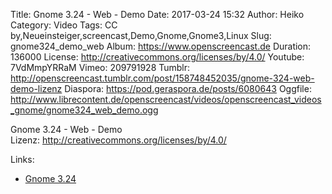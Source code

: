 Title: Gnome 3.24 - Web - Demo
Date: 2017-03-24 15:32
Author: Heiko
Category: Video
Tags: CC by,Neueinsteiger,screencast,Demo,Gnome,Gnome3,Linux
Slug: gnome324_demo_web
Album: https://www.openscreencast.de
Duration: 136000
License: http://creativecommons.org/licenses/by/4.0/
Youtube: 7VdMmpYRRaM
Vimeo: 209791928
Tumblr: http://openscreencast.tumblr.com/post/158748452035/gnome-324-web-demo-lizenz
Diaspora: https://pod.geraspora.de/posts/6080643
Oggfile: http://www.librecontent.de/openscreencast/videos/openscreencast_videos_gnome/gnome324_web_demo.ogg

Gnome 3.24 - Web - Demo  
Lizenz: <http://creativecommons.org/licenses/by/4.0/>  
  

Links:

  * [Gnome 3.24](https://help.gnome.org/misc/release-notes/3.24/)

